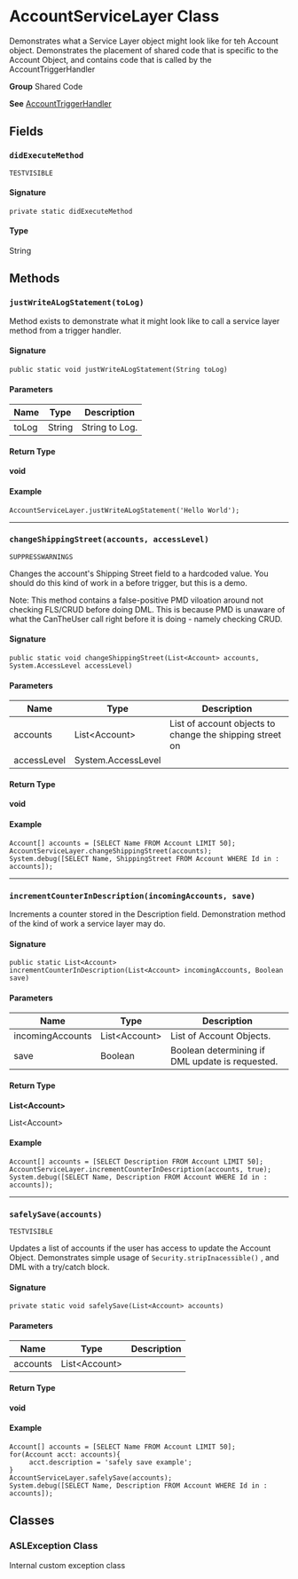# AccountServiceLayer Class

Demonstrates what a Service Layer object might look like 
for teh Account object. Demonstrates the placement of shared code that 
is specific to the Account Object, and contains code that is called 
by the AccountTriggerHandler

**Group** Shared Code

**See** [AccountTriggerHandler](https://github.com/trailheadapps/apex-recipes/wiki/AccountTriggerHandler)

## Fields
### `didExecuteMethod`

`TESTVISIBLE`

#### Signature
```apex
private static didExecuteMethod
```

#### Type
String

## Methods
### `justWriteALogStatement(toLog)`

Method exists to demonstrate what it might look like to 
call a service layer method from a trigger handler.

#### Signature
```apex
public static void justWriteALogStatement(String toLog)
```

#### Parameters
| Name | Type | Description |
|------|------|-------------|
| toLog | String | String to Log. |

#### Return Type
**void**

#### Example
```apex
AccountServiceLayer.justWriteALogStatement('Hello World');
```

---

### `changeShippingStreet(accounts, accessLevel)`

`SUPPRESSWARNINGS`

Changes the account&#x27;s Shipping Street field to a hardcoded 
value. You should do this kind of work in a before trigger, but this is a 
demo. 
 
Note: This method contains a false-positive PMD viloation around not 
checking FLS/CRUD before doing DML. This is because PMD is unaware of 
what the CanTheUser call right before it is doing - namely checking CRUD.

#### Signature
```apex
public static void changeShippingStreet(List<Account> accounts, System.AccessLevel accessLevel)
```

#### Parameters
| Name | Type | Description |
|------|------|-------------|
| accounts | List&lt;Account&gt; | List of account objects to change the shipping street on |
| accessLevel | System.AccessLevel |  |

#### Return Type
**void**

#### Example
```apex
Account[] accounts = [SELECT Name FROM Account LIMIT 50];
AccountServiceLayer.changeShippingStreet(accounts);
System.debug([SELECT Name, ShippingStreet FROM Account WHERE Id in : accounts]);
```

---

### `incrementCounterInDescription(incomingAccounts, save)`

Increments a counter stored in the Description field. 
Demonstration method of the kind of work a service layer may do.

#### Signature
```apex
public static List<Account> incrementCounterInDescription(List<Account> incomingAccounts, Boolean save)
```

#### Parameters
| Name | Type | Description |
|------|------|-------------|
| incomingAccounts | List&lt;Account&gt; | List of Account Objects. |
| save | Boolean | Boolean determining if DML update is requested. |

#### Return Type
**List&lt;Account&gt;**

List&lt;Account&gt;

#### Example
```apex
Account[] accounts = [SELECT Description FROM Account LIMIT 50];
AccountServiceLayer.incrementCounterInDescription(accounts, true);
System.debug([SELECT Name, Description FROM Account WHERE Id in : accounts]);
```

---

### `safelySave(accounts)`

`TESTVISIBLE`

Updates a list of accounts if the user has access to update 
the Account Object. Demonstrates simple usage of 
 `Security.stripInacessible()` , and DML with a try/catch block.

#### Signature
```apex
private static void safelySave(List<Account> accounts)
```

#### Parameters
| Name | Type | Description |
|------|------|-------------|
| accounts | List&lt;Account&gt; |  |

#### Return Type
**void**

#### Example
```apex
Account[] accounts = [SELECT Name FROM Account LIMIT 50];
for(Account acct: accounts){
     acct.description = 'safely save example';
}
AccountServiceLayer.safelySave(accounts);
System.debug([SELECT Name, Description FROM Account WHERE Id in : accounts]);
```

## Classes
### ASLException Class

Internal custom exception class